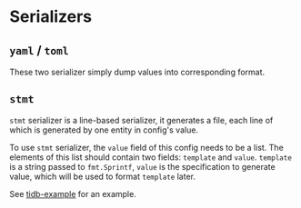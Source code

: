 # Serializers
## `yaml` / `toml`
These two serializer simply dump values into corresponding format.
## `stmt`

`stmt` serializer is a line-based serializer,
it generates a file, each line of which is generated by one entity in config's value.

To use `stmt` serializer, the `value` field of this config needs to be a list.
The elements of this list should contain two fields: `template` and `value`.
`template` is a string passed to `fmt.Sprintf`, `value` is the specification to generate value, which will be used to format `template` later.

See [tidb-example](../examples/matrix-tidb-tikv-pd.yaml) for an example.
